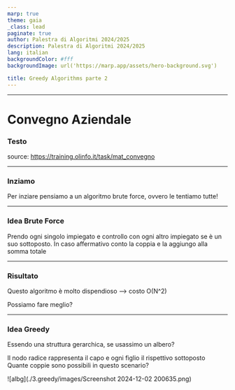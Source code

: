 ```yaml
---
marp: true
theme: gaia
_class: lead
paginate: true
author: Palestra di Algoritmi 2024/2025
description: Palestra di Algoritmi 2024/2025
lang: italian
backgroundColor: #fff
backgroundImage: url('https://marp.app/assets/hero-background.svg')

title: Greedy Algorithms parte 2
---
```


---

# Convegno Aziendale

### Testo

source: https://training.olinfo.it/task/mat_convegno

---

### Inziamo

Per inziare pensiamo a un algoritmo brute force, ovvero le tentiamo tutte!

---

### Idea Brute Force

Prendo ogni singolo impiegato e controllo con ogni altro impiegato se è un suo sottoposto. In caso affermativo conto la coppia e la aggiungo alla somma totale

---

### Risultato

Questo algoritmo è molto dispendioso --> costo O(N^2)

Possiamo fare meglio?

---

### Idea Greedy

Essendo una struttura gerarchica, se usassimo un albero?

Il nodo radice rappresenta il capo e ogni figlio il rispettivo sottoposto
Quante coppie sono possibili in questo scenario?

![albg](./3.greedy/images/Screenshot 2024-12-02 200635.png)
